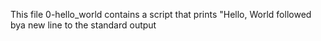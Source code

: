 This file 0-hello_world contains a  script that prints "Hello, World followed bya new line to the standard output
